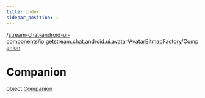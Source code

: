 ```yaml
---
title: index
sidebar_position: 1
---
```

/[stream-chat-android-ui-components](../../../index.md)/[io.getstream.chat.android.ui.avatar](../../index.md)/[AvatarBitmapFactory](../index.md)/[Companion](index.md)  
  
  
  
# Companion  
object [Companion](index.md)
